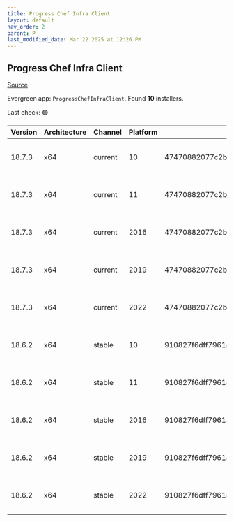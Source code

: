 ```yaml
---
title: Progress Chef Infra Client
layout: default
nav_order: 2
parent: P
last_modified_date: Mar 22 2025 at 12:26 PM
---
```


## Progress Chef Infra Client

[Source](https://www.chef.io/products/chef-infra)

Evergreen app: `ProgressChefInfraClient`. Found **10** installers.

Last check: 🟢

| Version | Architecture | Channel | Platform | Sha256                                                           | URI                                                                                                                                                                                          |
| ------- | ------------ | ------- | -------- | ---------------------------------------------------------------- | -------------------------------------------------------------------------------------------------------------------------------------------------------------------------------------------- |
| 18.7.3  | x64          | current | 10       | 47470882077c2b7a0f814dd7415abcbe9f953cd9a5680b78563fce8d96bf7879 | [https://packages.chef.io/files/current/chef/18.7.3/windows/10/chef-client-18.7.3-1-x64.msi](https://packages.chef.io/files/current/chef/18.7.3/windows/10/chef-client-18.7.3-1-x64.msi)     |
| 18.7.3  | x64          | current | 11       | 47470882077c2b7a0f814dd7415abcbe9f953cd9a5680b78563fce8d96bf7879 | [https://packages.chef.io/files/current/chef/18.7.3/windows/11/chef-client-18.7.3-1-x64.msi](https://packages.chef.io/files/current/chef/18.7.3/windows/11/chef-client-18.7.3-1-x64.msi)     |
| 18.7.3  | x64          | current | 2016     | 47470882077c2b7a0f814dd7415abcbe9f953cd9a5680b78563fce8d96bf7879 | [https://packages.chef.io/files/current/chef/18.7.3/windows/2016/chef-client-18.7.3-1-x64.msi](https://packages.chef.io/files/current/chef/18.7.3/windows/2016/chef-client-18.7.3-1-x64.msi) |
| 18.7.3  | x64          | current | 2019     | 47470882077c2b7a0f814dd7415abcbe9f953cd9a5680b78563fce8d96bf7879 | [https://packages.chef.io/files/current/chef/18.7.3/windows/2019/chef-client-18.7.3-1-x64.msi](https://packages.chef.io/files/current/chef/18.7.3/windows/2019/chef-client-18.7.3-1-x64.msi) |
| 18.7.3  | x64          | current | 2022     | 47470882077c2b7a0f814dd7415abcbe9f953cd9a5680b78563fce8d96bf7879 | [https://packages.chef.io/files/current/chef/18.7.3/windows/2022/chef-client-18.7.3-1-x64.msi](https://packages.chef.io/files/current/chef/18.7.3/windows/2022/chef-client-18.7.3-1-x64.msi) |
| 18.6.2  | x64          | stable  | 10       | 910827f6dff79618eb315c9c9b3fb8d2bb984c12c4be5d0454deaa017ab0fdc8 | [https://packages.chef.io/files/stable/chef/18.6.2/windows/10/chef-client-18.6.2-1-x64.msi](https://packages.chef.io/files/stable/chef/18.6.2/windows/10/chef-client-18.6.2-1-x64.msi)       |
| 18.6.2  | x64          | stable  | 11       | 910827f6dff79618eb315c9c9b3fb8d2bb984c12c4be5d0454deaa017ab0fdc8 | [https://packages.chef.io/files/stable/chef/18.6.2/windows/11/chef-client-18.6.2-1-x64.msi](https://packages.chef.io/files/stable/chef/18.6.2/windows/11/chef-client-18.6.2-1-x64.msi)       |
| 18.6.2  | x64          | stable  | 2016     | 910827f6dff79618eb315c9c9b3fb8d2bb984c12c4be5d0454deaa017ab0fdc8 | [https://packages.chef.io/files/stable/chef/18.6.2/windows/11/chef-client-18.6.2-1-x64.msi](https://packages.chef.io/files/stable/chef/18.6.2/windows/11/chef-client-18.6.2-1-x64.msi)       |
| 18.6.2  | x64          | stable  | 2019     | 910827f6dff79618eb315c9c9b3fb8d2bb984c12c4be5d0454deaa017ab0fdc8 | [https://packages.chef.io/files/stable/chef/18.6.2/windows/11/chef-client-18.6.2-1-x64.msi](https://packages.chef.io/files/stable/chef/18.6.2/windows/11/chef-client-18.6.2-1-x64.msi)       |
| 18.6.2  | x64          | stable  | 2022     | 910827f6dff79618eb315c9c9b3fb8d2bb984c12c4be5d0454deaa017ab0fdc8 | [https://packages.chef.io/files/stable/chef/18.6.2/windows/11/chef-client-18.6.2-1-x64.msi](https://packages.chef.io/files/stable/chef/18.6.2/windows/11/chef-client-18.6.2-1-x64.msi)       |
